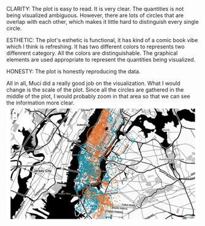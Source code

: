 CLARITY: The plot is easy to read. It is very clear. The quantities is not being visualized ambiguous. However, there are lots of circles that are overlap with each other, which makes it little hard to distinguish every single circle.

ESTHETIC: The plot's esthetic is functional, it has kind of a comic book vibe which I think is refreshing. It has two different colors to represents two diffenrent category. All the colors are distinguishable. The graphical elements are used appropriate to represent the quantities being visualized. 

HONESTY: The plot is honestly reproducing the data.

All in all, Muci did a really good job on the visualization. What I would change is the scale of the plot. Since all the circles are gathered in the middle of the plot, I would probably zoom in that area so that we can see the information more clear.
![Alt text](review2.png)
